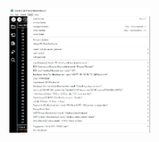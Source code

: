 
<img src="https://github.com/aemmenet/polylab/blob/master/Images/Arduino_IDE_Tools_Config.jpg" alt="polylab" width="50%">  
